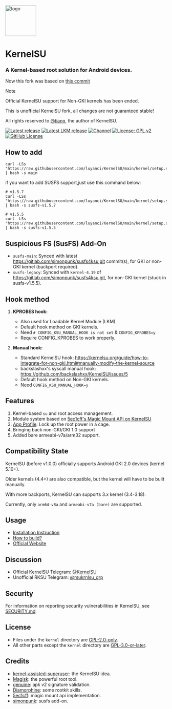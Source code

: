 <img src="https://kernelsu.org/logo.png" style="width: 96px;" alt="logo">

# KernelSU

### A Kernel-based root solution for Android devices.

Now this fork was based on [this commit](https://github.com/rsuntk/KernelSU/commit/be33f8c3ca6146bbd054b054d63dac7328dcde24)

> [!NOTE]
> Official KernelSU support for Non-GKI kernels has been ended.
> 
> This is unofficial KernelSU fork, all changes are not guaranteed stable!
>
> All rights reserved to [@tiann](https://github.com/tiann), the author of KernelSU.
>

[![Latest release](https://img.shields.io/github/v/release/luyanci/KernelSU?label=Release&logo=github)](https://github.com/luyanci/KernelSU/releases/latest)
[![Latest LKM release](https://img.shields.io/github/v/release/luyanci/ksu-lkm?label=Release&logo=github)](https://github.com/luyanci/ksu-lkm/releases/latest)
[![Channel](https://img.shields.io/badge/Follow-Telegram-blue.svg?logo=telegram)](https://t.me/rsukrnlsu)
[![License: GPL v2](https://img.shields.io/badge/License-GPL%20v2-orange.svg?logo=gnu)](https://www.gnu.org/licenses/old-licenses/gpl-2.0.en.html)
[![GitHub License](https://img.shields.io/github/license/tiann/KernelSU?logo=gnu)](/LICENSE)

## How to add

```
curl -LSs "https://raw.githubusercontent.com/luyanci/KernelSU/main/kernel/setup.sh" | bash -s main
```

if you want to add SUSFS support,just use this command below:

```
# v1.5.7
curl -LSs "https://raw.githubusercontent.com/luyanci/KernelSU/main/kernel/setup.sh" | bash -s susfs-v1.5.7

# v1.5.5
curl -LSs "https://raw.githubusercontent.com/luyanci/KernelSU/main/kernel/setup.sh" | bash -s susfs-v1.5.5
```

## Suspicious FS (SusFS) Add-On

- `susfs-main`: Synced with latest https://gitlab.com/simonpunk/susfs4ksu.git commit(s), for GKI or non-GKI kernel (backport required).
- `susfs-legacy`: Synced with `kernel-4.19` of https://gitlab.com/simonpunk/susfs4ksu.git, for non-GKI kernel (stuck in susfs-v1.5.5).

## Hook method

1. **KPROBES hook:**
    - Also used for Loadable Kernel Module (LKM)
    - Default hook method on GKI kernels.
    - Need `# CONFIG_KSU_MANUAL_HOOK is not set` & `CONFIG_KPROBES=y`
    - Require CONFIG_KPROBES to work properly.

2. **Manual hook:**
    - Standard KernelSU hook: https://kernelsu.org/guide/how-to-integrate-for-non-gki.html#manually-modify-the-kernel-source
    - backslashxx's syscall manual hook: https://github.com/backslashxx/KernelSU/issues/5
    - Default hook method on Non-GKI kernels.
    - Need `CONFIG_KSU_MANUAL_HOOK=y`

## Features

1. Kernel-based `su` and root access management.
2. Module system based on [5ec1cff's Magic Mount API on KernelSU](https://github.com/5ec1cff/KernelSU)
3. [App Profile](https://kernelsu.org/guide/app-profile.html): Lock up the root power in a cage.
4. Bringing back non-GKI/GKI 1.0 support
5. Added bare armeabi-v7a/arm32 support.

## Compatibility State

KernelSU (before v1.0.0) officially supports Android GKI 2.0 devices (kernel 5.10+).

Older kernels (4.4+) are also compatible, but the kernel will have to be built manually.

With more backports, KernelSU can supports 3.x kernel (3.4-3.18).

Currently, only `arm64-v8a` and `armeabi-v7a (bare)` are supported.

## Usage

- [Installation Instruction](https://kernelsu.org/guide/installation.html)
- [How to build?](https://kernelsu.org/guide/how-to-build.html)
- [Official Website](https://kernelsu.org/)

## Discussion

- Official KernelSU Telegram: [@KernelSU](https://t.me/KernelSU)
- Unofficial RKSU Telegram: [@rsukrnlsu_grp](https://t.me/rsukrnlsu_grp)

## Security

For information on reporting security vulnerabilities in KernelSU, see [SECURITY.md](/SECURITY.md).

## License

- Files under the `kernel` directory are [GPL-2.0-only](https://www.gnu.org/licenses/old-licenses/gpl-2.0.en.html).
- All other parts except the `kernel` directory are [GPL-3.0-or-later](https://www.gnu.org/licenses/gpl-3.0.html).

## Credits

- [kernel-assisted-superuser](https://git.zx2c4.com/kernel-assisted-superuser/about/): the KernelSU idea.
- [Magisk](https://github.com/topjohnwu/Magisk): the powerful root tool.
- [genuine](https://github.com/brevent/genuine/): apk v2 signature validation.
- [Diamorphine](https://github.com/m0nad/Diamorphine): some rootkit skills.
- [5ec1cff](https://github.com/5ec1cff): magic mount api implementation.
- [simonpunk](https://gitlab.com/simonpunk/susfs4ksu): susfs add-on.
